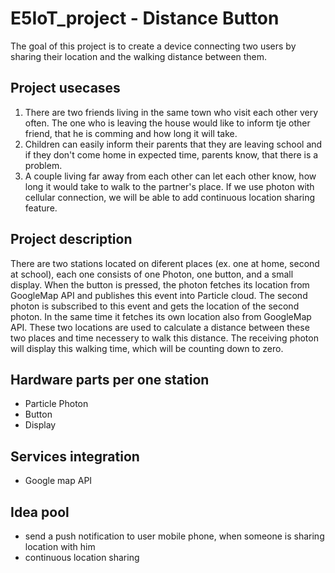 # E5IoT_project - Distance Button

The goal of this project is to create a device connecting two users by sharing their location and the walking distance between them.

## Project usecases

1. There are two friends living in the same town who visit each other very often. The one who is leaving the house would like to inform tje other friend, that he is comming and how long it will take.
2. Children can easily inform their parents that they are leaving school and if they don't come home in expected time, parents know, that there is a problem.
3. A couple living far away from each other can let each other know, how long it would take to walk to the partner's place.
   If we use photon with cellular connection, we will be able to add continuous location sharing feature.

## Project description

There are two stations located on diferent places (ex. one at home, second at school), each one consists of one Photon, one button, and a small display. When the button is pressed, the photon fetches its location from GoogleMap API and publishes this event into Particle cloud. The second photon is subscribed to this event and gets the location of the second photon. In the same time it fetches its own location also from GoogleMap API. These two locations are used to calculate a distance between these two places and time necessery to walk this distance. The receiving photon will display this walking time, which will be counting down to zero.

## Hardware parts per one station

- Particle Photon
- Button
- Display

## Services integration

- Google map API

## Idea pool

- send a push notification to user mobile phone, when someone is sharing location with him
- continuous location sharing
